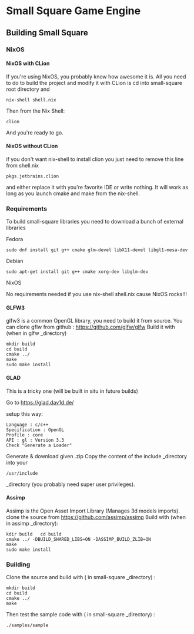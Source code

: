 # Small Square Game Engine
## Building Small Square
### NixOS
#### NixOS with CLion
If you're using NixOS, you probably know how awesome it is. 
All you need to do to build the project and modify it with CLion is cd into small-square root directory and 

	nix-shell shell.nix

Then from the Nix Shell:

	clion

And you're ready to go.

#### NixOS without CLion
if you don't want nix-shell to install clion you just need to remove this line from shell.nix

	pkgs.jetbrains.clion

and either replace it with you're favorite IDE or write nothing.
It will work as long as you launch cmake and make from the nix-shell.

### Requirements
To build small-square libraries you need to download a bunch of external libraries

Fedora
    
    sudo dnf install git g++ cmake glm-devel libX11-devel libgl1-mesa-dev

Debian
    
    sudo apt-get install git g++ cmake xorg-dev libglm-dev 

NixOS

No requirements needed if you use nix-shell shell.nix cause NixOS rocks!!!

#### GLFW3
glfw3 is a common OpenGL library, you need to build it from source. 
You can clone gflw from github : https://github.com/glfw/glfw 
Build it with (when in glfw _directory)
        
    mkdir build
    cd build 
    cmake ../
    make 
    sudo make install

#### GLAD
This is a tricky one (will be built in situ in future builds)

Go to https://glad.dav1d.de/

setup this way:

    Language : c/c++
    Specification : OpenGL
    Profile : core
    API : gl : Version 3.3
    Check "Generate a Loader"

Generate & download given .zip
Copy the content of the include _directory into your 

    /usr/include 

_directory (you probably need super user privileges).

#### Assimp
Assimp is the Open Asset Import Library (Manages 3d models imports).
clone the source from https://github.com/assimp/assimp
Build with (when in assimp _directory):

    kdir build   cd build
    cmake ../ -DBUILD_SHARED_LIBS=ON -DASSIMP_BUILD_ZLIB=ON
    make 
    sudo make install

### Building
Clone the source and build with ( in small-square _directory) :

    mkdir build
    cd build 
    cmake ../
    make

Then test the sample code with ( in small-square _directory) : 

    ./samples/sample

